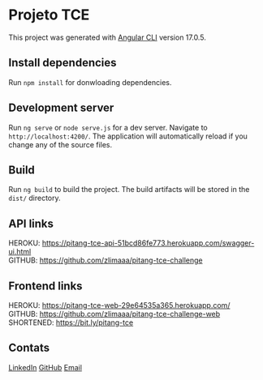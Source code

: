 # Projeto TCE

This project was generated with [Angular CLI](https://github.com/angular/angular-cli) version 17.0.5.

## Install dependencies

Run `npm install` for donwloading dependencies.


## Development server

Run  `ng serve` or  `node serve.js` for a dev server. Navigate to `http://localhost:4200/`. The application will automatically reload if you change any of the source files.


## Build

Run `ng build` to build the project. The build artifacts will be stored in the `dist/` directory.


## API links

HEROKU: https://pitang-tce-api-51bcd86fe773.herokuapp.com/swagger-ui.html </br>
GITHUB: https://github.com/zlimaaa/pitang-tce-challenge </br>

## Frontend links
HEROKU: https://pitang-tce-web-29e64535a365.herokuapp.com/</br>
GITHUB: https://github.com/zlimaaa/pitang-tce-challenge-web </br>
SHORTENED: https://bit.ly/pitang-tce


## Contats

[LinkedIn](https://www.linkedin.com/in/zlimaa)
[GitHub](https://github.com/zlimaaa)
[Email](ricardolima.dev@gmail.com)